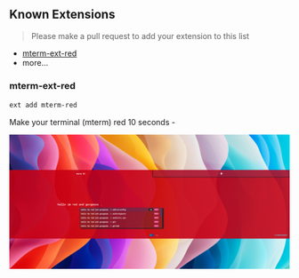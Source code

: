 ## Known Extensions

> Please make a pull request to add your extension to this list

- [mterm-ext-red](#mterm-ext-red)
- more...


### mterm-ext-red

```bash
ext add mterm-red
```
Make your terminal (mterm) red 10 seconds -

![red terminal](https://github.com/mterm-io/mterm-ext-red/blob/HEAD/info.png?raw=true)

